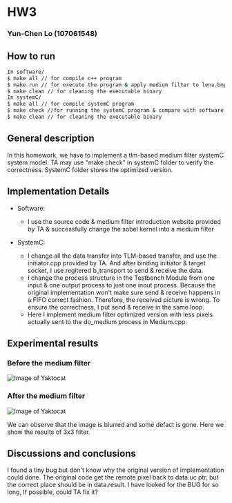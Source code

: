 # HW3
### Yun-Chen Lo (107061548)

## How to run
```bash
In software/ 
$ make all // for compile c++ program
$ make run // for execute the program & apply medium filter to lena.bmp
$ make clean // for cleaning the executable binary
In systemC/
$ make all // for compile systemC program
$ make check //for running the systemC program & compare with software version of the code
$ make clean // for cleaning the executable binary
```

## General description
In this homework, we have to implement a tlm-based medium filter systemC system model. 
TA may use "make check" in systemC folder to verify the correctness. SystemC folder stores the optimized version.


## Implementation Details
- Software: 
	- I use the source code & medium filter introduction website provided by TA & successfully change the sobel kernel into a medium filter


- SystemC:
	- I change all the data transfer into TLM-based transfer, and use the initiator.cpp provided by TA. And after binding initiator \& target socket, I use regitered b_transport to send \& receive the data.
	- I change the process structure in the Testbench Module from one input & one output process to just one inout process. Because the original implementation won't make sure send & receive happens in a FIFO correct fashion. Therefore, the received picture is wrong. To ensure the correctness, I put send & receive in the same loop.
	- Here I implement medium filter optimized version with less pixels actually sent to the do_medium process in Medium.cpp.

## Experimental results
### Before the medium filter
 
![Image of Yaktocat](https://i.imgur.com/GhhChbU.png)

### After the medium filter

![Image of Yaktocat](https://i.imgur.com/nZgSpa5.png)

We can observe that the image is blurred and some defact is gone. Here we show the results of 3x3 filter.


## Discussions and conclusions
I found a tiny bug but don't know why the original version of implementation could done. The original code get the remote pixel back to data.uc ptr, but the correct place should be in data.result. I have looked for the BUG for so long, If possible, could TA fix it?

